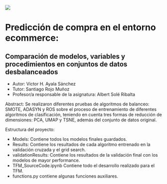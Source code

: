 ![](https://github.com/Vic16/TFM_PurchasePrediction/tree/master/images/UOC.jpg)

# Predicción de compra en el entorno ecommerce:
## Comparación de modelos, variables y procedimientos en conjuntos de datos desbalanceados

- Autor: Victor H. Ayala Sánchez
- Tutor: Santiago Rojo Muñoz
- Profesor/a responsable de la asignatura: Albert Solé Ribalta

Abstract:
Se realizaron diferentes pruebas de algoritmos de balanceo: SMOTE, ADASYN y ROS sobre el proceso de entrenamiento de diferentes algoritmos de clasificación, teniendo en cuenta tres formas de reducción de dimensiones: PCA, UMAP y TSNE, además del conjunto de datos original. 

Estructura del proyecto:
- Models: Contiene todos los modelos finales guardados. 
- Results: Contiene los resultados de cada algoritmo entrenado en la validación cruzada y el grid search.
- validationResults: Contiene los resultados de la validación final con los modelos de mayor performance.
- TFM_SourceCode.ipynb Contiene todo el desarrollo realizado para el TFM.
- functions.py contiene algunas funciones auxiliares.

